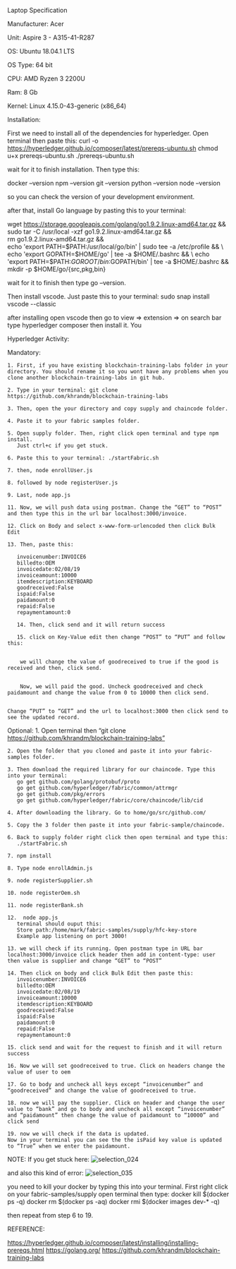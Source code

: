 Laptop Specification

Manufacturer: Acer

Unit: Aspire 3 - A315-41-R287

OS: Ubuntu 18.04.1 LTS

OS Type: 64 bit

CPU: AMD Ryzen 3 2200U

Ram: 8 Gb

Kernel: Linux 4.15.0-43-generic (x86_64)

Installation:

First we need to install all of the dependencies for hyperledger. 
Open terminal then paste this:
curl -o https://hyperledger.github.io/composer/latest/prereqs-ubuntu.sh
chmod u+x prereqs-ubuntu.sh
./prereqs-ubuntu.sh

wait for it to finish installation. Then type this:

docker –version
npm –version
git –version
python –version 
node –version 

so you can check the version of your development environment.

after that, install Go language by pasting this to your terminal:

wget https://storage.googleapis.com/golang/go1.9.2.linux-amd64.tar.gz && \
sudo tar -C /usr/local -xzf go1.9.2.linux-amd64.tar.gz && \
rm go1.9.2.linux-amd64.tar.gz && \
echo 'export PATH=$PATH:/usr/local/go/bin' | sudo tee -a /etc/profile && \
echo 'export GOPATH=$HOME/go' | tee -a $HOME/.bashrc && \
echo 'export PATH=$PATH:$GOROOT/bin:$GOPATH/bin' | tee -a $HOME/.bashrc && \
mkdir -p $HOME/go/{src,pkg,bin}


wait for it to finish then type go –version.

Then install vscode. Just paste this to your terminal:
sudo snap install vscode --classic

after installing open vscode then go to view => extension => on search bar type hyperledger composer then install it. You 

Hyperledger Activity:

Mandatory:


    1. First, if you have existing blockchain-training-labs folder in your directory. You should rename it so you wont have any problems when you clone another blockchain-training-labs in git hub.
    
    2. Type in your terminal: git clone https://github.com/khrandm/blockchain-training-labs
    
    3. Then, open the your directory and copy supply and chaincode folder.

    4. Paste it to your fabric samples folder.
    
    5. Open supply folder. Then, right click open terminal and type npm install.
       Just ctrl+c if you get stuck.
       
    6. Paste this to your terminal: ./startFabric.sh

    7. then, node enrollUser.js
       
    8. followed by node registerUser.js

    9. Last, node app.js

    11. Now, we will push data using postman. Change the “GET” to “POST” and then type this in the url bar localhost:3000/invoice.
    
    12. Click on Body and select x-www-form-urlencoded then click Bulk Edit
    
    13. Then, paste this:
    
       invoicenumber:INVOICE6
       billedto:OEM
       invoicedate:02/08/19
       invoiceamount:10000
       itemdescription:KEYBOARD
       goodreceived:False
       ispaid:False
       paidamount:0
       repaid:False
       repaymentamount:0

       14. Then, click send and it will return success

       15. click on Key-Value edit then change “POST” to “PUT” and follow this:


        we will change the value of goodreceived to true if the good is received and then, click send.


        Now, we will paid the good. Uncheck goodreceived and check paidamount and change the value from 0 to 10000 then click send.


    Change “PUT” to “GET” and the url to localhost:3000 then click send to see the updated record.

Optional:
    1. Open terminal then “git clone https://github.com/khrandm/blockchain-training-labs”
    
    2. Open the folder that you cloned and paste it into your fabric-samples folder.
    
    3. Then download the required library for our chaincode. Type this into your terminal:
       go get github.com/golang/protobuf/proto
       go get github.com/hyperledger/fabric/common/attrmgr
       go get github.com/pkg/errors
       go get github.com/hyperledger/fabric/core/chaincode/lib/cid
       
    4. After downloading the library. Go to home/go/src/github.com/
    
    5. Copy the 3 folder then paste it into your fabric-sample/chaincode.
    
    6. Back to supply folder right click then open terminal and type this:
       ./startFabric.sh
       
    7. npm install
    
    8. Type node enrollAdmin.js
      
    9. node registerSupplier.sh
    
    10. node registerOem.sh
    
    11. node registerBank.sh
    
    12.  node app.js
       terminal should ouput this:
       Store path:/home/mark/fabric-samples/supply/hfc-key-store
       Example app listening on port 3000!
       
    13. we will check if its running. Open postman type in URL bar localhost:3000/invoice click header then add in content-type: user then value is supplier and change “GET” to “POST”
    
    14. Then click on body and click Bulk Edit then paste this:
       invoicenumber:INVOICE6
       billedto:OEM
       invoicedate:02/08/19
       invoiceamount:10000
       itemdescription:KEYBOARD
       goodreceived:False
       ispaid:False
       paidamount:0
       repaid:False
       repaymentamount:0
       
    15. click send and wait for the request to finish and it will return success
    
    16. Now we will set goodreceived to true. Click on headers change the value of user to oem
    
    17. Go to body and uncheck all keys except “invoicenumber” and “goodreceived” and change the value of goodreceived to true.
    
    18. now we will pay the supplier. Click on header and change the user value to “bank” and go to body and uncheck all except “invoicenumber” and “paidamount” then change the value of paidamount to “10000” and click send
    
    19. now we will check if the data is updated.
	Now in your terminal you can see the the isPaid key value is updated to “True” when we enter the paidamount.


NOTE:
If you get stuck here:
![selection_024](https://user-images.githubusercontent.com/44287989/52777794-95941300-307f-11e9-89f0-5d2d1d02f9a1.png)

and also this kind of error:
![selection_035](https://user-images.githubusercontent.com/44287989/52777691-5960b280-307f-11e9-9dac-fcff3a3c25b2.png)

you need to kill your docker by typing this into your terminal.
First right click on your fabric-samples/supply open terminal then type:
docker kill $(docker ps -q)
docker rm $(docker ps -aq)
docker rmi $(docker images dev-* -q)

then repeat from step 6 to 19.


REFERENCE:

https://hyperledger.github.io/composer/latest/installing/installing-prereqs.html
https://golang.org/
https://github.com/khrandm/blockchain-training-labs
